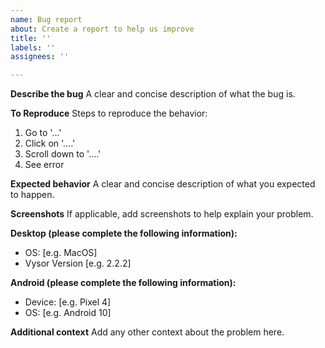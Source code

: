 ```yaml
---
name: Bug report
about: Create a report to help us improve
title: ''
labels: ''
assignees: ''

---
```


**Describe the bug**
A clear and concise description of what the bug is.

**To Reproduce**
Steps to reproduce the behavior:
1. Go to '...'
2. Click on '....'
3. Scroll down to '....'
4. See error

**Expected behavior**
A clear and concise description of what you expected to happen.

**Screenshots**
If applicable, add screenshots to help explain your problem.

**Desktop (please complete the following information):**
 - OS: [e.g. MacOS]
 - Vysor Version [e.g. 2.2.2]

**Android (please complete the following information):**
 - Device: [e.g. Pixel 4]
 - OS: [e.g. Android 10]

**Additional context**
Add any other context about the problem here.
